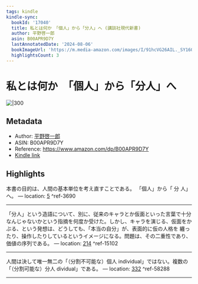 ```yaml
---
tags: kindle
kindle-sync:
  bookId: '17040'
  title: 私とは何か　「個人」から「分人」へ (講談社現代新書)
  author: 平野啓一郎
  asin: B00APR9D7Y
  lastAnnotatedDate: '2024-08-06'
  bookImageUrl: 'https://m.media-amazon.com/images/I/91hcVG26AIL._SY160.jpg'
  highlightsCount: 3
---
```


# 私とは何か　「個人」から「分人」へ
![|300](https://m.media-amazon.com/images/I/91hcVG26AIL.jpg)
## Metadata
* Author: [平野啓一郎](https://www.amazon.comundefined)
* ASIN: B00APR9D7Y
* Reference: https://www.amazon.com/dp/B00APR9D7Y
* [Kindle link](kindle://book?action=open&asin=B00APR9D7Y)

## Highlights
本書の目的は、人間の基本単位を考え直すことである。 「個人」から「 分 人」へ。 — location: [5](kindle://book?action=open&asin=B00APR9D7Y&location=5) ^ref-3690

---
「分人」という造語について、別に、従来のキャラとか仮面といった言葉で十分なんじゃないかという指摘を何度か受けた。しかし、キャラを演じる、仮面をかぶる、という発想は、どうしても、「本当の自分」が、表面的に仮の人格を 纏ったり、操作したりしているというイメージになる。問題は、その二重性であり、価値の序列である。 — location: [214](kindle://book?action=open&asin=B00APR9D7Y&location=214) ^ref-15102

---
人間は決して唯一無二の「（分割不可能な）個人 individual」ではない。複数の「（分割可能な）分人 dividual」である。 — location: [332](kindle://book?action=open&asin=B00APR9D7Y&location=332) ^ref-58288

---

